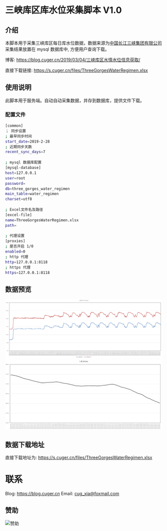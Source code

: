 # 三峡库区库水位采集脚本 V1.0
## 介绍
本脚本用于采集三峡库区每日库水位数据，数据来源为[中国长江三峡集团有限公司](http://www.ctg.com.cn/sxjt/sqqk/index.html)
采集结果放置在 mysql 数据库中, 方便用户查询下载。

博客: https://blog.cuger.cn/2019/03/04/三峡库区水情水位信息获取/

直接下载链接: https://s.cuger.cn/files/ThreeGorgesWaterRegimen.xlsx

## 使用说明
此脚本用于服务端。自动自动采集数据，并存到数据库，提供文件下载。

### 配置文件

```bash
[common]
； 同步设置
; 最早同步时间
start_date=2019-2-28
; 近期同步天数
recent_sync_days=7

; mysql 数据库配置
[mysql-database]
host=127.0.0.1
user=root
password=
db=three_gorges_water_regimen
main_table=water_regimen
charset=utf8

; Excel文件名及路径
[excel-file]
name=ThreeGorgesWaterRegimen.xlsx
path=

; 代理设置
[proxies]
; 是否开启 1/0
enabled=0
; http 代理
http=127.0.0.1:8118
; https 代理
https=127.0.0.1:8118
```

## 数据预览

![2001-2019水位](https://raw.githubusercontent.com/CUGxia/ThreeGorgesWaterRegimenCollecter/master/res/三峡库区水位2001-2019.png)
![2019年上游水位](https://raw.githubusercontent.com/CUGxia/ThreeGorgesWaterRegimenCollecter/master/res/三峡库区水位2019.png)

## 数据下载地址
直接下载地址为: https://s.cuger.cn/files/ThreeGorgesWaterRegimen.xlsx

# 联系
Blog: https://blog.cuger.cn
Email: cug_xia@foxmail.com

## 赞助
![赞助](https://blog.cuger.cn/images/pay.jpg)
